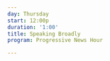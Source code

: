 ```yaml
---
day: Thursday
start: 12:00p
duration: '1:00'
title: Speaking Broadly
program: Progressive News Hour

---
```

